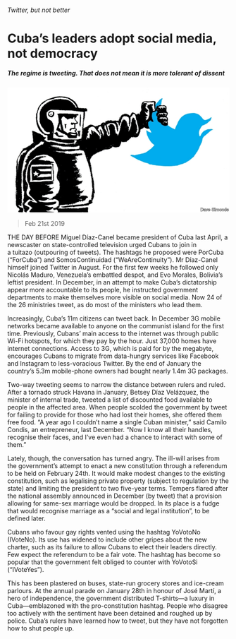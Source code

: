 ###### Twitter, but not better

# Cuba’s leaders adopt social media, not democracy 

##### The regime is tweeting. That does not mean it is more tolerant of dissent 

![image](images/20190223_AMD002_0.jpg) 

> Feb 21st 2019 

THE DAY BEFORE Miguel Díaz-Canel became president of Cuba last April, a newscaster on state-controlled television urged Cubans to join in a tuitazo (outpouring of tweets). The hashtags he proposed were PorCuba (“ForCuba”) and SomosContinuidad (“WeAreContinuity”). Mr Díaz-Canel himself joined Twitter in August. For the first few weeks he followed only Nicolás Maduro, Venezuela’s embattled despot, and Evo Morales, Bolivia’s leftist president. In December, in an attempt to make Cuba’s dictatorship appear more accountable to its people, he instructed government departments to make themselves more visible on social media. Now 24 of the 26 ministries tweet, as do most of the ministers who lead them. 

Increasingly, Cuba’s 11m citizens can tweet back. In December 3G mobile networks became available to anyone on the communist island for the first time. Previously, Cubans’ main access to the internet was through public Wi-Fi hotspots, for which they pay by the hour. Just 37,000 homes have internet connections. Access to 3G, which is paid for by the megabyte, encourages Cubans to migrate from data-hungry services like Facebook and Instagram to less-voracious Twitter. By the end of January the country’s 5.3m mobile-phone owners had bought nearly 1.4m 3G packages. 

Two-way tweeting seems to narrow the distance between rulers and ruled. After a tornado struck Havana in January, Betsey Díaz Velázquez, the minister of internal trade, tweeted a list of discounted food available to people in the affected area. When people scolded the government by tweet for failing to provide for those who had lost their homes, she offered them free food. “A year ago I couldn’t name a single Cuban minister,” said Camilo Condis, an entrepreneur, last December. “Now I know all their handles, recognise their faces, and I’ve even had a chance to interact with some of them.” 

Lately, though, the conversation has turned angry. The ill-will arises from the government’s attempt to enact a new constitution through a referendum to be held on February 24th. It would make modest changes to the existing constitution, such as legalising private property (subject to regulation by the state) and limiting the president to two five-year terms. Tempers flared after the national assembly announced in December (by tweet) that a provision allowing for same-sex marriage would be dropped. In its place is a fudge that would recognise marriage as a “social and legal institution”, to be defined later. 

Cubans who favour gay rights vented using the hashtag YoVotoNo (IVoteNo). Its use has widened to include other gripes about the new charter, such as its failure to allow Cubans to elect their leaders directly. Few expect the referendum to be a fair vote. The hashtag has become so popular that the government felt obliged to counter with YoVotoSi (“IVoteYes”).   

This has been plastered on buses, state-run grocery stores and ice-cream parlours. At the annual parade on January 28th in honour of José Martí, a hero of independence, the government distributed T-shirts—a luxury in Cuba—emblazoned with the pro-constitution hashtag. People who disagree too actively with the sentiment have been detained and roughed up by police. Cuba’s rulers have learned how to tweet, but they have not forgotten how to shut people up. 

